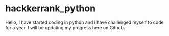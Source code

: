 # hackkerrank_python
Hello,
I have started coding in python and i have challenged myself to code for a year. I will be updating my progress here on Github.
